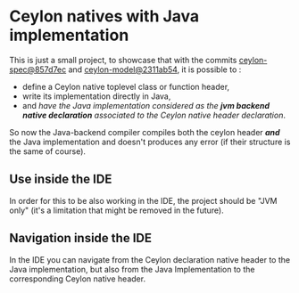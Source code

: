 # Ceylon natives with Java implementation

This is just a small project, to showcase that with the commits [ceylon-spec@857d7ec](https://github.com/ceylon/ceylon-spec/commit/857d7ec582c14c1bfc88f6d167a471ac9f39ea2b) and [ceylon-model@2311ab54](https://github.com/ceylon/ceylon-model/commit/2311ab5457ab12bb45ed249954f6eb92e9015b27), it is possible to :
- define a Ceylon native toplevel class or function header, 
- write its implementation directly in Java, 
- and _have the Java implementation considered as the **jvm backend native declaration** associated to the Ceylon native header declaration_.

So now the Java-backend compiler compiles both the ceylon header **_and_** the Java implementation and doesn't produces any error (if their structure is the same of course).

## Use inside the IDE

In order for this to be also working in the IDE, the project should be "JVM only" (it's a limitation that might be removed in the future).

## Navigation inside the IDE

In the IDE you can navigate from the Ceylon declaration native header to the Java implementation, but also from the Java Implementation to the corresponding Ceylon native header.
